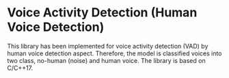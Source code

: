 # Voice Activity Detection (Human Voice Detection)
This library has been implemented for voice activity detection (VAD) by human voice detection aspect. Therefore, the model is classified voices into two class, no-human (noise) and human voice. The library is based on C/C++17.